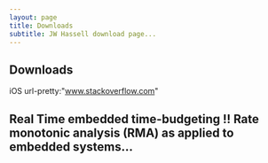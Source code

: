 ```yaml
---
layout: page
title: Downloads 
subtitle: JW Hassell download page...
---
```


## Downloads
iOS
url-pretty:"www.stackoverflow.com"

## Real Time embedded time-budgeting !! Rate monotonic analysis (RMA) as applied to embedded systems...


